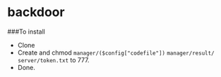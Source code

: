 # backdoor

###To install
- Clone
- Create and chmod `manager/($config["codefile"])` `manager/result/` `server/token.txt` to 777.
- Done.
